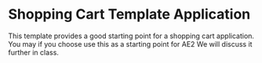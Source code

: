# Shopping Cart Template Application

This template provides a good starting point for a shopping cart application.
You may if you choose use this as a starting point for AE2
We will discuss it further in class.
